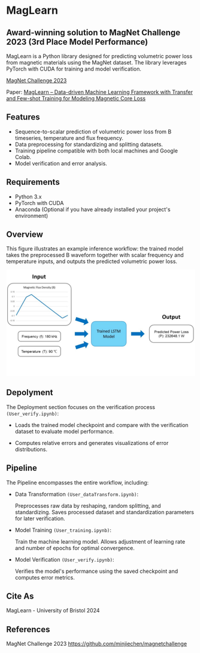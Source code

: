 
# MagLearn

## Award-winning solution to MagNet Challenge 2023 (3rd Place Model Performance)

MagLearn is a Python library designed for predicting volumetric power loss from magnetic materials using the MagNet dataset. The library leverages PyTorch with CUDA for training and model verification.

[MagNet Challenge 2023](https://github.com/minjiechen/magnetchallenge)

Paper: [MagLearn – Data-driven Machine Learning Framework with Transfer and Few-shot Training for Modeling Magnetic Core Loss](https://research-information.bris.ac.uk/en/publications/maglearn-data-driven-machine-learning-framework-with-transfer-and)

## Features

- Sequence-to-scalar prediction of volumetric power loss from B timeseries, temperature and flux frequency. 
- Data preprocessing for standardizing and splitting datasets.
- Training pipeline compatible with both local machines and Google Colab.
- Model verification and error analysis.

## Requirements

- Python 3.x
- PyTorch with CUDA
- Anaconda (Optional if you have already installed your project's environment)

## Overview 

This figure illustrates an example inference workflow: the trained model takes the preprocessed B waveform together with scalar frequency and temperature inputs, and outputs the predicted volumetric power loss.

![Pipeline Overview](<Pipeline Overview.jpg>)

## Depolyment

The Deployment section focuses on the verification process `(User_verify.ipynb)`:

- Loads the trained model checkpoint and compare with the verification dataset to evaluate model performance.

- Computes relative errors and generates visualizations of error distributions.


## Pipeline

The Pipeline encompasses the entire workflow, including:

- Data Transformation `(User_dataTransform.ipynb)`:

    Preprocesses raw data by reshaping, random splitting, and standardizing.  Saves processed dataset and standardization parameters for later verification.

- Model Training `(User_training.ipynb)`:

    Train the machine learning model. Allows adjustment of learning rate and number of epochs for optimal convergence.

- Model Verification `(User_verify.ipynb)`:

    Verifies the model's performance using the saved checkpoint and computes error metrics.



## Cite As

MagLearn - University of Bristol 2024

## References

MagNet Challenge 2023 https://github.com/minjiechen/magnetchallenge